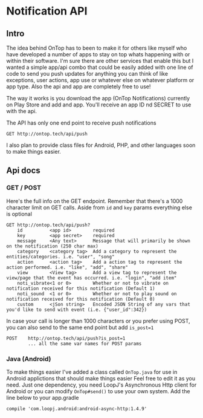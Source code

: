# Notification API
## Intro
The idea behind OnTop has to been to make it for others like myself who have developed a number of apps to stay on top whats happening with or within their software. I'm sure there are other services that enable this but I wanted a simple app/api combo that could be easily added with one line of code to send you push updates for anything you can think of like exceptions, user actions, app use or whatever else on whatever platform or app type. Also the api and app are completely free to use!

The way it works is you download the app (OnTop Notifications) currently on Play Store and add and app. You'll receive an app ID nd SECRET to use with the api.

The API has only one end point to receive push notifications
```
GET http://ontop.tech/api/push
```
I also plan to provide class files for Android, PHP, and other languages soon to make things easier.

## Api docs
### GET / POST
Here's the full info on the GET endpoint. Remember that there's a 1000 character limit on GET calls. Aside from `id` and `key` params everything else is optional
```
GET http://ontop.tech/api/push?
    id          <app id>        required
    key         <app secret>    required
    message     <Any text>      Message that will primarily be shown on the notification (250 char max)
    category    <category tag>  Add a category to represent the entities/categories. i.e. "user", "song"
    action      <action tag>    Add a action tag to represent the action performed. i.e. "like", "add", "share"
    view        <View tag>      Add a view tag to represent the view/page that the event has occurred. i.e. "login", "add item"
    noti_vibrate<1 or 0>        Whether or not to vibrate on notification received for this notification (Default 1)
    noti_sound  <1 or 0>        Whether or not to play sound on notification received for this notification (Default 0)
    custom      <jSon string>   Encoded JSON String of any vars that you'd like to send with event (i.e. {"user_id":342})
```
In case your call is longer than 1000 characters or you prefer using POST, you can also send to the same end point but add `is_post=1`
```
POST    http://ontop.tech/api/push?is_post=1
        ... all the same var names for POST params
```

### Java (Android)
To make things easier I've added a class called `OnTop.java` for use in Android applictions that should make things easier Feel free to edit it as you need.
Just one dependency, you need LoopJ's Asynchronous Http client for Android or you can modify `OnTop#send()` to use your own system.
Add the line below to your app.gradle
```
compile 'com.loopj.android:android-async-http:1.4.9'
```
